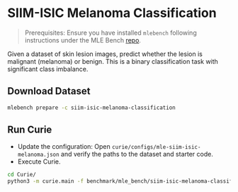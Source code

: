 # SIIM-ISIC Melanoma Classification
> Prerequisites: Ensure you have installed `mlebench` following instructions under the MLE Bench [repo](https://github.com/openai/mle-bench/tree/main).

Given a dataset of skin lesion images, predict whether the lesion is malignant (melanoma) or benign. This is a binary classification task with significant class imbalance.

## Download Dataset


```bash
mlebench prepare -c siim-isic-melanoma-classification

```

## Run Curie
- Update the configuration: Open `curie/configs/mle-siim-isic-melanoma.json` and verify the paths to the dataset and starter code.
- Execute Curie. 
```bash
cd Curie/
python3 -m curie.main -f benchmark/mle_bench/siim-isic-melanoma-classification/question.txt --task_config curie/configs/mle-siim-isic-melanoma.json  --report
``` 
